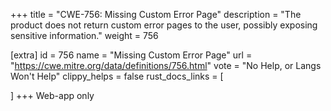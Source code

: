 +++
title = "CWE-756: Missing Custom Error Page"
description	= "The product does not return custom error pages to the user, possibly exposing sensitive information."
weight = 756

[extra]
id = 756
name = "Missing Custom Error Page"
url = "https://cwe.mitre.org/data/definitions/756.html"
vote = "No Help, or Langs Won't Help"
clippy_helps = false
rust_docs_links = [
	
]
+++
Web-app only
